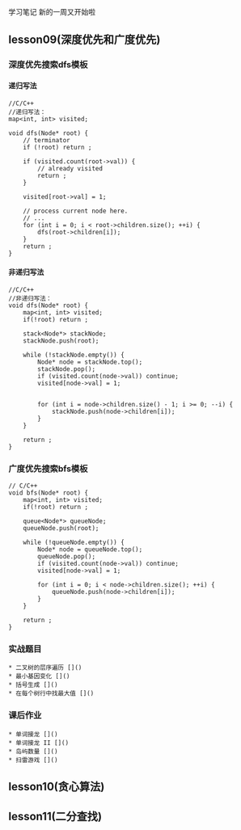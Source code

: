 学习笔记
新的一周又开始啦

## lesson09(深度优先和广度优先) ##
### 深度优先搜索dfs模板 ###
#### 递归写法 ####
    //C/C++
    //递归写法：
    map<int, int> visited;

    void dfs(Node* root) {
        // terminator
        if (!root) return ;

        if (visited.count(root->val)) {
            // already visited
            return ;
        }

        visited[root->val] = 1;

        // process current node here.
        // ...
        for (int i = 0; i < root->children.size(); ++i) {
            dfs(root->children[i]);
        }
        return ;
    }

#### 非递归写法 ####
    //C/C++
    //非递归写法：
    void dfs(Node* root) {
        map<int, int> visited;
        if(!root) return ;

        stack<Node*> stackNode;
        stackNode.push(root);

        while (!stackNode.empty()) {
            Node* node = stackNode.top();
            stackNode.pop();
            if (visited.count(node->val)) continue;
            visited[node->val] = 1;


            for (int i = node->children.size() - 1; i >= 0; --i) {
                stackNode.push(node->children[i]);
            }
        }

        return ;
    }

### 广度优先搜索bfs模板 ###
    // C/C++
    void bfs(Node* root) {
        map<int, int> visited;
        if(!root) return ;

        queue<Node*> queueNode;
        queueNode.push(root);

        while (!queueNode.empty()) {
            Node* node = queueNode.top();
            queueNode.pop();
            if (visited.count(node->val)) continue;
            visited[node->val] = 1;

            for (int i = 0; i < node->children.size(); ++i) {
                queueNode.push(node->children[i]);
            }
        }

        return ;
    }

### 实战题目 ###
    * 二叉树的层序遍历 []()
    * 最小基因变化 []()
    * 括号生成 []()
    * 在每个树行中找最大值 []()

### 课后作业 ###
    * 单词接龙 []()
    * 单词接龙 II []() 
    * 岛屿数量 []()
    * 扫雷游戏 []()

## lesson10(贪心算法) ##



## lesson11(二分查找) ##


